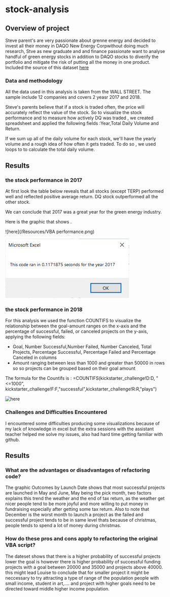 # stock-analysis


## Overview of project

Steve parent's are very passionate about grenne energy and decided to invest all their money in DAQO New Energy Corpwithout doing much research, Stve as new graduate and and finance passionate want to analyse handful of green energy stocks in addition to DAQO stocks to  diverify the portfolio and mitigate the risk of putting all the money in one product.
Included the source of this dataset [here](/VBA_Challenge.xlsm.xlsm)
 
 ### Data and methodology
 
 All the data used in this analysis  is taken from the WALL STREET. The sample include 12 companies and covers 2 yeasr 2017 and 2018.
 
 Steve's parents believe that if a stock is traded often, the price will accurately reflect the value of the stock. So to visualize the stock performance and to measure how      actively DQ was traded , we created spreadsheet and applied the following fields :Year,Total Daily Volume and Return.

 If we sum up all of the daily volume for each stock, we'll have the yearly volume and a rough idea of how often it gets traded.
 To do so , we used loops to to calculate the total daily volume.


## Results

### the stock performance in  2017

 At first look the table below reveals that all stocks (except TERP) performed well and reflected  positive average return. DQ stock outperformed all the other stock.

 We can conclude that 2017 was a great year for the green energy industry.

 Here is the graphic that shows .
 
![here](/Resources/VBA performance.png)








![here](/Resources/VBA_Challenge_2017.png)


### the stock performance in  2018

For this analysis we used the function COUNTIFS to visualize  the relationship between the goal-amount ranges on the x-axis and the percentage of successful, failed, or canceled projects on the y-axis, applying the following fields:
* Goal, Number Successful,Number Failed, Number Canceled, Total Projects, Percentage Successful, Percentage Failed and Percentage Canceled in columns 
* Amount ranging between less than 1000 and greater than 50000 in rows so  so projects can be grouped based on their goal amount

The formula for the Countifs is : =COUNTIFS(kickstarter_challenge!D:D, "<=1000", kickstarter_challenge!F:F,"successful",kickstarter_challenge!R:R,"plays")


![here](/resources/Outcomes_vs_Goals.png)


### Challenges and Difficulties Encountered

I encountered some difficulties producing some visualizations because of my lack of knowledge in excel but the extra sessions with the assistant teacher helped me solve my issues, also had hard time getting familiar with github. 



## Results


### What are the advantages or disadvantages of refactoring code?

The graphic Outcomes by Launch Date shows that most successful projects are launched in May and June, May being the pick month, two factors explains this trend the weather and the end of tax return, as the weather get nicer people tend to be more joyful and more willing to put money in fundraising especially after getting some tax return.
Also to note that December is the worst month to launch a project as the failed and successful project tends to be in same level thats because of christmas, people tends to spend a lot of money during christmas.

### How do these pros and cons apply to refactoring the original VBA script? 

The dateset shows that there is a higher probability of successful projects lower the goal is however there is higher probability of successful funding projects with a goal between 20000 and 35000 and projects above 40000.
this might lead Louise to conclude that for smaller project it might be neccessary to try attracting a type of range of the population people with small income, student in art,.... and project with higher goals need to be directed toward middle higher income population.



